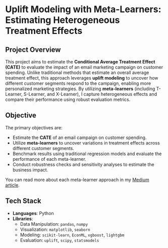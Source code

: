 # Uplift Modeling with Meta-Learners: Estimating Heterogeneous Treatment Effects

## Project Overview

This project aims to estimate the **Conditional Average Treatment Effect (CATE)** to evaluate the impact of an email marketing campaign on customer spending. Unlike traditional methods that estimate an overall average treatment effect, this approach leverages **uplift modeling** to uncover how different customer segments respond to the campaign, enabling more personalized marketing strategies. By utilizing **meta-learners** (including T-Learner, S-Learner, and X-Learner), I capture heterogeneous effects and compare their performance using robust evaluation metrics.

## Objective

The primary objectives are:
- Estimate the **CATE** of an email campaign on customer spending.
- Utilize **meta-learners** to uncover variations in treatment effects across different customer segments.
- Benchmark results using traditional regression models and evaluate the performance of each meta-learner.
- Conduct robustness checks and sensitivity analyses to estimate the business impact. 

You can read more about each meta-learner approach in my [Medium article](https://medium.com/@LillyH/part-2-1-conditional-treatment-heterogenous-effect-estimation-cate-w-7a25916bc6e7).


## Tech Stack
- **Languages**: Python
- **Libraries**:
  - Data Manipulation: `pandas`, `numpy`
  - Visualization: `matplotlib`, `seaborn`
  - Modeling: `scikit-learn`, `EconML`, `xgboost`, `lightgbm`
  - Evaluation: `uplift`, `scipy`, `statsmodels`
